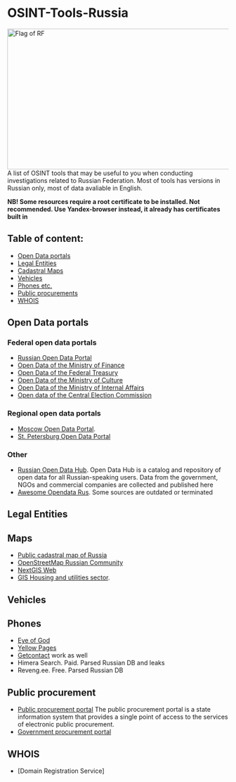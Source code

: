 # OSINT-Tools-Russia
<img src="https://upload.wikimedia.org/wikipedia/en/thumb/f/f3/Flag_of_Russia.svg/1200px-Flag_of_Russia.svg.png" alt="Flag of RF" style="height: 320px; width:640px;"/>
A list of OSINT tools that may be useful to you when conducting investigations related to Russian Federation. Most of tools has versions in Russian only, most of data avaliable in English. 

**NB! Some resources require a root certificate to be installed. Not recommended. Use Yandex-browser instead, it already has certificates built in**

## Table of content:
 - [Open Data portals](#open-data-portals)
 - [Legal Entities](#legal-entities)
 - [Cadastral Maps](#maps)
 - [Vehicles](#vehicles)
 - [Phones etc.](#phones)
 - [Public procurements](#public-procurement)
 - [WHOIS](#whois)

## Open Data portals
### Federal open data portals

- [Russian Open Data Portal](http://data.gov.ru/)
- [Open Data of the Ministry of Finance](http://minfin.ru/opendata/)
- [Open Data of the Federal Treasury](https://www.roskazna.gov.ru/opendata/)
- [Open Data of the Ministry of Culture](https://opendata.mkrf.ru/opendata/)
- [Open Data of the Ministry of Internal Affairs](https://xn--b1aew.xn--p1ai/dejatelnost/statistics)
- [Open data of the Central Election Commission](http://cikrf.ru/opendata/)

### Regional open data portals

- [Moscow Open Data Portal](https://data.mos.ru).
- [St. Petersburg Open Data Portal](https://data.gov.spb.ru/)

### Other
- [Russian Open Data Hub](https://hubofdata.ru/dataset/). Open Data Hub is a catalog and repository of open data for all Russian-speaking users. Data from the government, NGOs and commercial companies are collected and published here
- [Awesome Opendata Rus](https://github.com/infoculture/awesome-opendata-rus). Some sources are outdated or terminated

## Legal Entities

## Maps
- [Public cadastral map of Russia](https://egrp365.ru/map/)
- [OpenStreetMap Russian Community](http://openstreetmap.ru/#map=3/62/88)
- [NextGIS Web](https://qms.nextgis.com)
- [GIS Housing and utilities sector](https://dom.gosuslugi.ru/#!/houses). 

## Vehicles

## Phones
- [Eye of God](https://t.me/yfzxzxqwqbot) 
- [Yellow Pages](https://yellowpages.akipress.org) 
- [Getcontact](https://getcontact.com) work as well
- Himera Search. Paid. Parsed Russian DB and leaks
- Reveng.ee. Free. Parsed Russian DB

## Public procurement
- [Public procurement portal]()
The public procurement portal is a state information system that provides a single point of access to the services of electronic public procurement. 
- [Government procurement portal]()

## WHOIS
- [Domain Registration Service]

